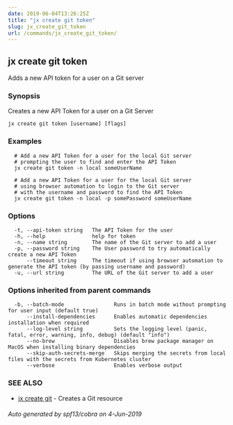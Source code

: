 ```yaml
---
date: 2019-06-04T13:26:25Z
title: "jx create git token"
slug: jx_create_git_token
url: /commands/jx_create_git_token/
---
```

## jx create git token

Adds a new API token for a user on a Git server

### Synopsis

Creates a new API Token for a user on a Git Server

```
jx create git token [username] [flags]
```

### Examples

```
  # Add a new API Token for a user for the local Git server
  # prompting the user to find and enter the API Token
  jx create git token -n local someUserName
  
  # Add a new API Token for a user for the local Git server
  # using browser automation to login to the Git server
  # with the username and password to find the API Token
  jx create git token -n local -p somePassword someUserName
```

### Options

```
  -t, --api-token string   The API Token for the user
  -h, --help               help for token
  -n, --name string        The name of the Git server to add a user
  -p, --password string    The User password to try automatically create a new API Token
      --timeout string     The timeout if using browser automation to generate the API token (by passing username and password)
  -u, --url string         The URL of the Git server to add a user
```

### Options inherited from parent commands

```
  -b, --batch-mode                Runs in batch mode without prompting for user input (default true)
      --install-dependencies      Enables automatic dependencies installation when required
      --log-level string          Sets the logging level (panic, fatal, error, warning, info, debug) (default "info")
      --no-brew                   Disables brew package manager on MacOS when installing binary dependencies
      --skip-auth-secrets-merge   Skips merging the secrets from local files with the secrets from Kubernetes cluster
      --verbose                   Enables verbose output
```

### SEE ALSO

* [jx create git](/commands/jx_create_git/)	 - Creates a Git resource

###### Auto generated by spf13/cobra on 4-Jun-2019

